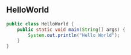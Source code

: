 ## HelloWorld
```java
public class HelloWorld {
    public static void main(String[] args) {
        System.out.println("Hello World");
    }
}
```